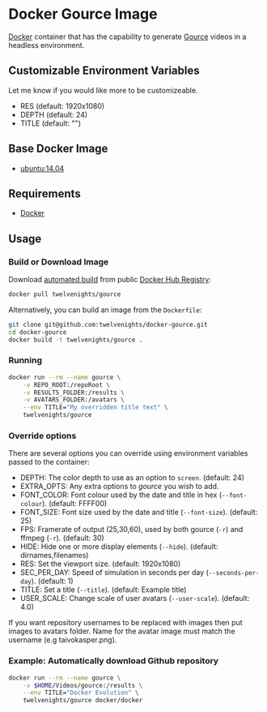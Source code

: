 # Docker Gource Image

[Docker](https://www.docker.com) container that has the capability to generate [Gource](https://code.google.com/p/gource) videos in a headless environment.

## Customizable Environment Variables

Let me know if you would like more to be customizeable.

+ RES (default: 1920x1080)
+ DEPTH (default: 24)
+ TITLE (default: "")

## Base Docker Image

+ [ubuntu:14.04](https://registry.hub.docker.com/_/ubuntu/)

## Requirements

+ [Docker](http://www.docker.com/)

## Usage

### Build or Download Image

Download [automated build](https://registry.hub.docker.com/u/twelvenights/gource/) from public [Docker Hub Registry](https://registry.hub.docker.com/):

```sh
docker pull twelvenights/gource
```

Alternatively, you can build an image from the `Dockerfile`:

```sh
git clone git@github.com:twelvenights/docker-gource.git
cd docker-gource
docker build -t twelvenights/gource .
```

### Running

```sh
docker run --rm --name gource \
    -v REPO_ROOT:/repoRoot \
    -v RESULTS_FOLDER:/results \
    -v AVATARS_FOLDER:/avatars \
    --env TITLE="My overridden title text" \
    twelvenights/gource
```

### Override options

There are several options you can override using environment variables passed to the container:

+ DEPTH: The color depth to use as an option to `screen`. (default: 24)
+ EXTRA_OPTS: Any extra options to *gource* you wish to add.
+ FONT_COLOR: Font colour used by the date and title in hex (`--font-colour`). (default: FFFF00)
+ FONT_SIZE: Font size used by the date and title (`--font-size`). (default: 25)
+ FPS: Framerate of output (25,30,60), used by both gource (`-r`) and ffmpeg (`-r`). (default: 30)
+ HIDE: Hide one or more display elements (`--hide`).  (default: dirnames,filenames)
+ RES: Set the viewport size. (default: 1920x1080)
+ SEC_PER_DAY: Speed of simulation in seconds per day (`--seconds-per-day`). (default: 1)
+ TITLE: Set a title (`--title`). (default: Example title)
+ USER_SCALE: Change scale of user avatars (`--user-scale`). (default: 4.0)

If you want repository usernames to be replaced with images then put images to avatars folder.
Name for the avatar image must match the username (e.g taivokasper.png).

### Example: Automatically download Github repository

```sh
docker run --rm --name gource \
    -v $HOME/Videos/gource:/results \
    --env TITLE="Docker Evolution" \
    twelvenights/gource docker/docker
```
